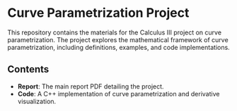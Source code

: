 # Curve Parametrization Project

This repository contains the materials for the Calculus III project on curve parametrization. The project explores the mathematical framework of curve parametrization, including definitions, examples, and code implementations.

## Contents
- **Report**: The main report PDF detailing the project.
- **Code**: A C++ implementation of curve parametrization and derivative visualization.
